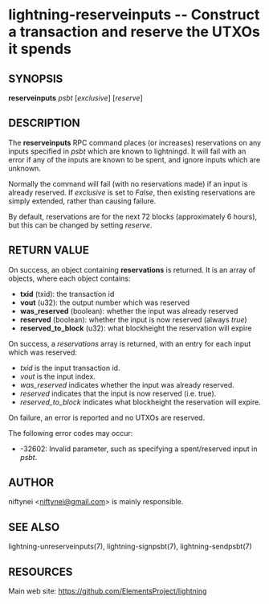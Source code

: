 lightning-reserveinputs -- Construct a transaction and reserve the UTXOs it spends
==================================================================================

SYNOPSIS
--------

**reserveinputs** *psbt* [*exclusive*] [*reserve*]

DESCRIPTION
-----------

The **reserveinputs** RPC command places (or increases) reservations on any
inputs specified in *psbt* which are known to lightningd.  It will fail
with an error if any of the inputs are known to be spent, and ignore inputs
which are unknown.

Normally the command will fail (with no reservations made) if an input
is already reserved.  If *exclusive* is set to *False*, then existing
reservations are simply extended, rather than causing failure.

By default, reservations are for the next 72 blocks (approximately 6
hours), but this can be changed by setting *reserve*.

RETURN VALUE
------------

[comment]: # (GENERATE-FROM-SCHEMA-START)
On success, an object containing **reservations** is returned.  It is an array of objects, where each object contains:
- **txid** (txid): the transaction id
- **vout** (u32): the output number which was reserved
- **was_reserved** (boolean): whether the input was already reserved
- **reserved** (boolean): whether the input is now reserved (always *true*)
- **reserved_to_block** (u32): what blockheight the reservation will expire

[comment]: # (GENERATE-FROM-SCHEMA-END)

On success, a *reservations* array is returned, with an entry for each input
which was reserved:

- *txid* is the input transaction id.
- *vout* is the input index.
- *was_reserved* indicates whether the input was already reserved.
- *reserved* indicates that the input is now reserved (i.e. true).
- *reserved_to_block* indicates what blockheight the reservation will expire.

On failure, an error is reported and no UTXOs are reserved.

The following error codes may occur:
- -32602: Invalid parameter, such as specifying a spent/reserved input in *psbt*.

AUTHOR
------

niftynei <<niftynei@gmail.com>> is mainly responsible.

SEE ALSO
--------

lightning-unreserveinputs(7), lightning-signpsbt(7), lightning-sendpsbt(7)

RESOURCES
---------

Main web site: <https://github.com/ElementsProject/lightning>

[comment]: # ( SHA256STAMP:a675e16a820eca4da07743ace010deaa12aa51d2c3d73d4db6b32ffb8ee65f7a)
